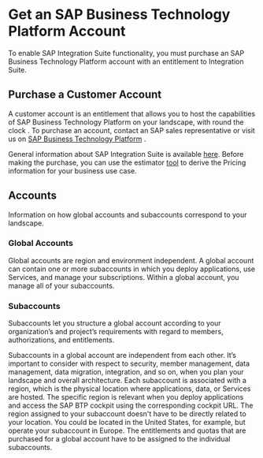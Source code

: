 <!-- loio1eda4034514f4c3aa262b112656f867f -->

# Get an SAP Business Technology Platform Account

To enable SAP Integration Suite functionality, you must purchase an SAP Business Technology Platform account with an entitlement to Integration Suite.



<a name="loio1eda4034514f4c3aa262b112656f867f__section_c4v_14j_4lb"/>

## Purchase a Customer Account

A customer account is an entitlement that allows you to host the capabilities of SAP Business Technology Platform on your landscape, with round the clock  <?sap-ot O2O class="- topic/xref " href="6abc8746df294fe4ac5877e39683dee6.xml" text="" desc="" xtrc="xref:1" xtrf="file:/home/builder/src/dita-all/slu1713332208086/loiocc0ab4c7365e43bbbee9eae27deb32da_en-US/src/content/localization/en-us/1eda4034514f4c3aa262b112656f867f.xml" output-class="" outputTopicFile="file:/home/builder/tp.net.sf.dita-ot/2.3/plugins/com.elovirta.dita.markdown_1.3.0/xsl/dita2markdownImpl.xsl" ?> . To purchase an account, contact an SAP sales representative or visit us on [SAP Business Technology Platform](https://www.sap.com/sea/products/business-technology-platform.html) .

General information about SAP Integration Suite is available [here](https://www.sap.com/sea/products/integration-suite.html). Before making the purchase, you can use the estimator [tool](https://www.sap.com/products/business-technology-platform/price-list/estimator-tool.html) to derive the Pricing information for your business use case.



<a name="loio1eda4034514f4c3aa262b112656f867f__section_m5k_d4j_4lb"/>

## Accounts

Information on how global accounts and subaccounts correspond to your landscape.



### Global Accounts

Global accounts are region and environment independent. A global account can contain one or more subaccounts in which you deploy applications, use Services, and manage your subscriptions. Within a global account, you manage all of your subaccounts.



### Subaccounts

Subaccounts let you structure a global account according to your organization’s and project’s requirements with regard to members, authorizations, and entitlements.

Subaccounts in a global account are independent from each other. It’s important to consider with respect to security, member management, data management, data migration, integration, and so on, when you plan your landscape and overall architecture. Each subaccount is associated with a region, which is the physical location where applications, data, or Services are hosted. The specific region is relevant when you deploy applications and access the SAP BTP cockpit using the corresponding cockpit URL. The region assigned to your subaccount doesn't have to be directly related to your location. You could be located in the United States, for example, but operate your subaccount in Europe. The entitlements and quotas that are purchased for a global account have to be assigned to the individual subaccounts.

